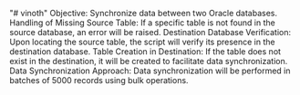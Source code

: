 "# vinoth" 
Objective: Synchronize data between two Oracle databases.
Handling of Missing Source Table:
If a specific table is not found in the source database, an error will be raised.
Destination Database Verification:
Upon locating the source table, the script will verify its presence in the destination database.
Table Creation in Destination:
If the table does not exist in the destination, it will be created to facilitate data synchronization.
Data Synchronization Approach:
Data synchronization will be performed in batches of 5000 records using bulk operations.
